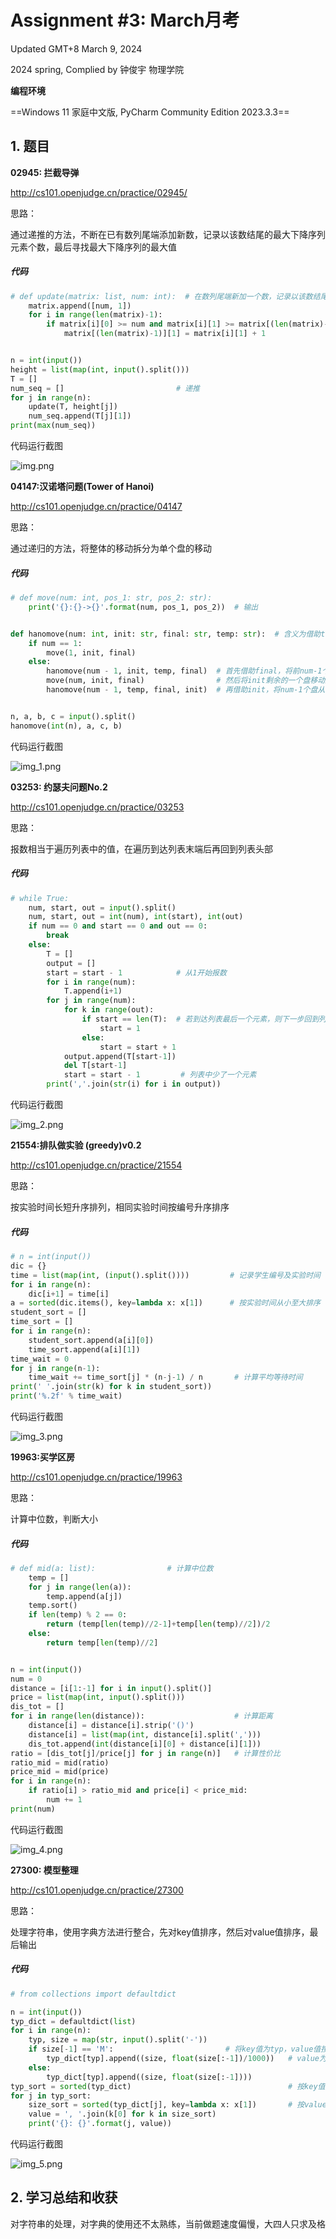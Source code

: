 # Assignment #3: March月考

Updated GMT+8 March 9, 2024

2024 spring, Complied by 钟俊宇 物理学院

**编程环境**

==Windows 11 家庭中文版, PyCharm Community Edition 2023.3.3==

## 1. 题目

**02945: 拦截导弹**

http://cs101.openjudge.cn/practice/02945/

思路：

通过递推的方法，不断在已有数列尾端添加新数，记录以该数结尾的最大下降序列元素个数，最后寻找最大下降序列的最大值

##### 代码

```python
# def update(matrix: list, num: int):  # 在数列尾端新加一个数，记录以该数结尾的最大下降序列元素个数
    matrix.append([num, 1])
    for i in range(len(matrix)-1):
        if matrix[i][0] >= num and matrix[i][1] >= matrix[(len(matrix)-1)][1]:
            matrix[(len(matrix)-1)][1] = matrix[i][1] + 1


n = int(input())
height = list(map(int, input().split()))
T = []
num_seq = []                         # 递推
for j in range(n):
    update(T, height[j])
    num_seq.append(T[j][1])
print(max(num_seq))
```

代码运行截图

![img.png](img.png)

**04147:汉诺塔问题(Tower of Hanoi)**

http://cs101.openjudge.cn/practice/04147

思路：

通过递归的方法，将整体的移动拆分为单个盘的移动

##### 代码

```python
# def move(num: int, pos_1: str, pos_2: str):
    print('{}:{}->{}'.format(num, pos_1, pos_2))  # 输出


def hanomove(num: int, init: str, final: str, temp: str):  # 含义为借助temp，将num个盘从init移动到final
    if num == 1:
        move(1, init, final)
    else:
        hanomove(num - 1, init, temp, final)  # 首先借助final，将前num-1个盘从init移动到temp
        move(num, init, final)                # 然后将init剩余的一个盘移动到final
        hanomove(num - 1, temp, final, init)  # 再借助init，将num-1个盘从temp移动到final


n, a, b, c = input().split()
hanomove(int(n), a, c, b)
```

代码运行截图

![img_1.png](img_1.png)

**03253: 约瑟夫问题No.2**

http://cs101.openjudge.cn/practice/03253

思路：

报数相当于遍历列表中的值，在遍历到达列表末端后再回到列表头部

##### 代码

```python
# while True:
    num, start, out = input().split()
    num, start, out = int(num), int(start), int(out)
    if num == 0 and start == 0 and out == 0:
        break
    else:
        T = []
        output = []
        start = start - 1            # 从1开始报数
        for i in range(num):
            T.append(i+1)
        for j in range(num):
            for k in range(out):
                if start == len(T):  # 若到达列表最后一个元素，则下一步回到列表第一个元素
                    start = 1
                else:
                    start = start + 1
            output.append(T[start-1])
            del T[start-1]
            start = start - 1         # 列表中少了一个元素
        print(','.join(str(i) for i in output))
```

代码运行截图

![img_2.png](img_2.png)

**21554:排队做实验 (greedy)v0.2**

http://cs101.openjudge.cn/practice/21554

思路：

按实验时间长短升序排列，相同实验时间按编号升序排序

##### 代码

```python
# n = int(input())
dic = {}
time = list(map(int, (input().split())))         # 记录学生编号及实验时间
for i in range(n):
    dic[i+1] = time[i]
a = sorted(dic.items(), key=lambda x: x[1])      # 按实验时间从小至大排序
student_sort = []
time_sort = []
for i in range(n):
    student_sort.append(a[i][0])
    time_sort.append(a[i][1])
time_wait = 0
for j in range(n-1):
    time_wait += time_sort[j] * (n-j-1) / n       # 计算平均等待时间
print(' '.join(str(k) for k in student_sort))
print('%.2f' % time_wait)
```

代码运行截图

![img_3.png](img_3.png)

**19963:买学区房**

http://cs101.openjudge.cn/practice/19963

思路：

计算中位数，判断大小

##### 代码

```python
# def mid(a: list):                # 计算中位数
    temp = []
    for j in range(len(a)):
        temp.append(a[j])
    temp.sort()
    if len(temp) % 2 == 0:
        return (temp[len(temp)//2-1]+temp[len(temp)//2])/2
    else:
        return temp[len(temp)//2]


n = int(input())
num = 0
distance = [i[1:-1] for i in input().split()]
price = list(map(int, input().split()))
dis_tot = []
for i in range(len(distance)):                    # 计算距离
    distance[i] = distance[i].strip('()')
    distance[i] = list(map(int, distance[i].split(',')))
    dis_tot.append(int(distance[i][0] + distance[i][1]))
ratio = [dis_tot[j]/price[j] for j in range(n)]   # 计算性价比
ratio_mid = mid(ratio)
price_mid = mid(price)
for i in range(n):
    if ratio[i] > ratio_mid and price[i] < price_mid:
        num += 1
print(num)
```

代码运行截图

![img_4.png](img_4.png)

**27300: 模型整理**

http://cs101.openjudge.cn/practice/27300

思路：

处理字符串，使用字典方法进行整合，先对key值排序，然后对value值排序，最后输出

##### 代码

```python
# from collections import defaultdict

n = int(input())
typ_dict = defaultdict(list)
for i in range(n):
    typ, size = map(str, input().split('-'))
    if size[-1] == 'M':                         # 将key值为typ，value值按'M'、'B'分类的元素导入字典
        typ_dict[typ].append((size, float(size[:-1])/1000))   # value为二位列表，便于后续排序
    else:
        typ_dict[typ].append((size, float(size[:-1])))
typ_sort = sorted(typ_dict)                                   # 按key值牌序
for j in typ_sort:
    size_sort = sorted(typ_dict[j], key=lambda x: x[1])       # 按value值排序
    value = ', '.join(k[0] for k in size_sort)
    print('{}: {}'.format(j, value))
```

代码运行截图

![img_5.png](img_5.png)

## 2. 学习总结和收获

对字符串的处理，对字典的使用还不太熟练，当前做题速度偏慢，大四人只求及格





